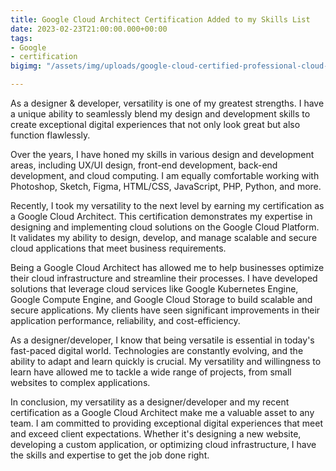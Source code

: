 ```yaml
---
title: Google Cloud Architect Certification Added to my Skills List
date: 2023-02-23T21:00:00.000+00:00
tags:
- Google
- certification
bigimg: "/assets/img/uploads/google-cloud-certified-professional-cloud-architect.jpg"

---
```

As a designer & developer, versatility is one of my greatest strengths. I have a unique ability to seamlessly blend my design and development skills to create exceptional digital experiences that not only look great but also function flawlessly.

Over the years, I have honed my skills in various design and development areas, including UX/UI design, front-end development, back-end development, and cloud computing. I am equally comfortable working with Photoshop, Sketch, Figma, HTML/CSS, JavaScript, PHP, Python, and more.

Recently, I took my versatility to the next level by earning my certification as a Google Cloud Architect. This certification demonstrates my expertise in designing and implementing cloud solutions on the Google Cloud Platform. It validates my ability to design, develop, and manage scalable and secure cloud applications that meet business requirements.

Being a Google Cloud Architect has allowed me to help businesses optimize their cloud infrastructure and streamline their processes. I have developed solutions that leverage cloud services like Google Kubernetes Engine, Google Compute Engine, and Google Cloud Storage to build scalable and secure applications. My clients have seen significant improvements in their application performance, reliability, and cost-efficiency.

As a designer/developer, I know that being versatile is essential in today's fast-paced digital world. Technologies are constantly evolving, and the ability to adapt and learn quickly is crucial. My versatility and willingness to learn have allowed me to tackle a wide range of projects, from small websites to complex applications.

In conclusion, my versatility as a designer/developer and my recent certification as a Google Cloud Architect make me a valuable asset to any team. I am committed to providing exceptional digital experiences that meet and exceed client expectations. Whether it's designing a new website, developing a custom application, or optimizing cloud infrastructure, I have the skills and expertise to get the job done right.